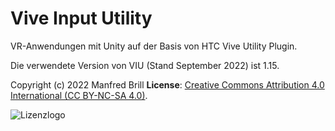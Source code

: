 # Vive Input Utility

VR-Anwendungen mit Unity auf der Basis von HTC Vive Utility Plugin.

Die verwendete Version von VIU (Stand September 2022) ist 1.15. 

Copyright (c) 2022 Manfred Brill
**License**: [Creative Commons Attribution 4.0 International (CC BY-NC-SA 4.0)](https://creativecommons.org/licenses/by-nc-sa/4.0/).  

![Lizenzlogo](https://licensebuttons.net/l/by-nc-sa/3.0/de/88x31.png)
